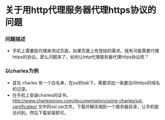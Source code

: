# 关于用http代理服务器代理https协议的问题

### 问题描述
* 手机上需要挂代理来测试页面，如果页面上有登陆的需求。就有可能需要代理https的协议。那么问题来了，如何让http代理服务器代理https协议呢？

### 以charles为例

* 首先 charles 有一个白名单，在ssl的tab下。需要添加一条要访问https的域名的记录。
* 在手机上安装charles的证书。<http://www.charlesproxy.com/documentation/using-charles/ssl-certificates/> 文中的ssl.zip文件。下载并解压缩到一个服务器目录，让手机能访问到。然后下载安装即可。
